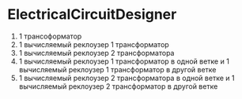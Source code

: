 # ElectricalCircuitDesigner

1. 1 трансоформатор
2. 1 вычисляемый реклоузер 1 трансформатор
3. 1 вычисляемый реклоузер 2 трансформатора
4. 1 вычисляемый реклоузер 1 трансформатор в одной ветке и 1 вычисляемый реклоузер 1 трансформатор в другой ветке
5. 1 вычисляемый реклоузер 2 трансформатора в одной ветке и 1 вычисляемый реклоузер 2 трансформатор в другой ветке